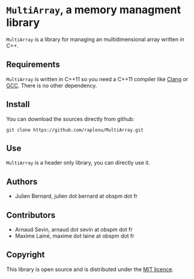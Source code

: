 # `MultiArray`, a memory managment library

`MultiArray` is a library for managing an multidimensional array written in C++.

## Requirements

`MultiArray` is written in C++11 so you need a C++11 compiler like [Clang](http://clang.llvm.org/) or [GCC](http://gcc.gnu.org/). There is no other dependency.

## Install

You can download the sources directly from github:

    git clone https://github.com/raplonu/MultiArray.git


## Use

`MultiArray` is a header only library, you can directly use it.

## Authors

- Julien Bernard, julien dot bernard at obspm dot fr

## Contributors

- Arnaud Sevin, arnaud dot sevin at obspm dot fr
- Maxime Lainé, maxime dot laine at obspm dot fr

## Copyright

This library is open source and is distributed under the [MIT licence](https://opensource.org/licenses/mit-license).


